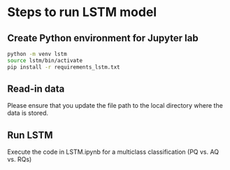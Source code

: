 # Steps to run LSTM model

## Create Python environment for Jupyter lab
```bash
python -m venv lstm
source lstm/bin/activate
pip install -r requirements_lstm.txt
```

## Read-in data
Please ensure that you update the file path to the local directory where the data is stored.

## Run LSTM
Execute the code in LSTM.ipynb for a multiclass classification (PQ vs. AQ vs. RQs)
